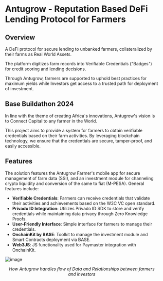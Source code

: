 # Antugrow - Reputation Based DeFi Lending Protocol for Farmers

## Overview
A DeFi protocol for secure lending to unbanked farmers, collateralized by their farms as Real World Assets. 

The platform digitizes farm records into Verifiable Credentials ("Badges") for credit scoring and lending decisions.

Through Antugrow, farmers are supported to uphold best practices for maximum yields while Investors get access to a trusted path for deployment of investment.

## Base Buildathon 2024
In line with the theme of creating Africa's innovations, Antugrow's vision is to Connect Capital to any farmer in the World.

This project aims to provide a system for farmers to obtain verifiable credentials based on their farm activities. By leveraging blockchain technology, we ensure that the credentials are secure, tamper-proof, and easily accessible.

## Features
The solution features the Antugrow Farmer's mobile app for secure management of farm data (SSI), and an investment module for channeling crypto liquidity and conversion of the same to fiat (M-PESA). General features include:

- **Verifiable Credentials**: Farmers can receive credentials that validate their activities and achievements based on the W3C VC open standard.
- **Privado ID Integration**: Utilizes Privado ID SDK to store and verify credentials while maintaining data privacy through Zero Knowledge Proofs.
- **User-Friendly Interface**: Simple interface for farmers to manage their credentials.
- **OnchainKit by BASE**: Toolkit to manage the investment module and Smart Contracts deployment via BASE.
- **Web3JS**: JS functionality used for Paymaster integration with OnchainKit.

![image](https://github.com/user-attachments/assets/47c1face-99c0-4e44-8a2f-6bf09278f8f9)

<div align="center">
<p><i>How Antugrow handles flow of Data and Relationships between farmers and investors</i></p>
</div>
